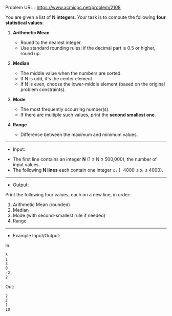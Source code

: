 Problem URL : https://www.acmicpc.net/problem/2108

You are given a list of **N integers**. Your task is to compute the following **four statistical values**:

1. **Arithmetic Mean**  
   - Round to the nearest integer.  
   - Use standard rounding rules: if the decimal part is 0.5 or higher, round up.

2. **Median**  
   - The middle value when the numbers are sorted.  
   - If N is odd, it's the center element.  
   - If N is even, choose the lower-middle element (based on the original problem constraints).

3. **Mode**  
   - The most frequently occurring number(s).  
   - If there are multiple such values, print the **second smallest one**.

4. **Range**  
   - Difference between the maximum and minimum values.

---
* Input:

- The first line contains an integer **N** (1 ≤ N ≤ 500,000), the number of input values.
- The following **N lines** each contain one integer `xᵢ` (−4000 ≤ xᵢ ≤ 4000).

---
* Output:

Print the following four values, each on a new line, in order:

1. Arithmetic Mean (rounded)
2. Median
3. Mode (with second-smallest rule if needed)
4. Range

---
* Example Input/Output:

In:
```
5
1
3
8
-2
2
```

Out:
```
2
2
1
10
```